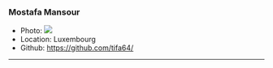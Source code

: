 ### Mostafa Mansour
- Photo: ![](https://partycity6.scene7.com/is/image/PartyCity/_pdp_sq_?$_500x500_$&$product=PartyCity/615535)
- Location: Luxembourg
- Github: https://github.com/tifa64/
***
